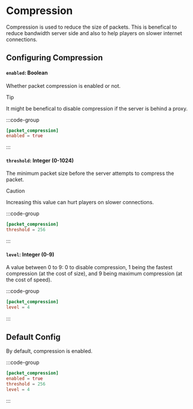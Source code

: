 # Compression
Compression is used to reduce the size of packets. This is benefical to reduce bandwidth server side and also to help players on slower internet connections.

## Configuring Compression

#### `enabled`: Boolean
Whether packet compression is enabled or not.

> [!TIP]
> It might be benefical to disable compression if the server is behind a proxy.

:::code-group
```toml [features.toml] {2}
[packet_compression]
enabled = true
```
:::

#### `threshold`: Integer (0-1024)

The minimum packet size before the server attempts to compress the packet.

> [!CAUTION]
> Increasing this value can hurt players on slower connections.

:::code-group
```toml [features.toml] {2}
[packet_compression]
threshold = 256
```
:::

#### `level`: Integer (0-9)

A value between 0 to 9: 0 to disable compression, 1 being the fastest compression (at the cost of size), and 9 being maximum compression (at the cost of speed).

:::code-group
```toml [features.toml] {2}
[packet_compression]
level = 4
```
:::

## Default Config

By default, compression is enabled.

:::code-group
```toml [features.toml]
[packet_compression]
enabled = true
threshold = 256
level = 4
```
:::
